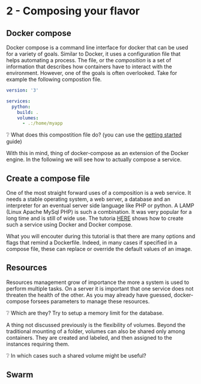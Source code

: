 # 2 - Composing your flavor

## Docker compose 

Docker compose is a command line interface for docker that can be used for a variety of goals.  Similar to Docker, it uses a configuration file that helps automating a process. The file, or the *composition* is a set of information that describes how containers have to interact with the environment. However, one of the goals is often overlooked. 
Take for example the following compostion file. 

```yaml
version: '3'

services:
  python:
    build: .
    volumes:
      - .:/home/myapp
```

:grey_question: What does this compostition file do? (you can use the [getting started][1] guide)

With this in mind, thing of docker-compose as an extension of the Docker engine.
In the following we will see how to actually compose a service.

## Create a compose file

One of the most straight forward uses of a composition is a web service. It needs a stable operating system, a web server, a database and an interpreter for an eventual server side language like PHP or python. 
A LAMP (Linux Apache MySql PHP) is such a combination. It was very popular for a long time and is still of wide use.
The tutoria [HERE][2] shows how to create such a service using Docker and Docker compose.

What you will encouter during this tutorial is that there are many options and flags that remind a Dockerfile. Indeed, in many cases if specified in a compose file, these can replace or override the default values of an image.

## Resources

Resources management grow of importance the more a system is used to perform multiple tasks. On a server it is important that one service does not threaten the health of the other. 
As you may already have guessed, docker-compose forsees parameters to manage these resources. 

:grey_question: Which are they? Try to setup a memory limit for the database. 

A thing not discussed previously is the flexibility of volumes. Beyond the traditional mounting of a folder, volumes can also be shared only among containers. They are created and labeled, and then assigned to the instances requiring them.

:grey_question: In which cases such a shared volume might be useful?

## Swarm



[1]: <https://docs.docker.com/compose/gettingstarted/> "Docker compose, getting started"
[2]: <https://linuxconfig.org/how-to-create-a-docker-based-lamp-stack-using-docker-compose-on-ubuntu-18-04-bionic-beaver-linux>

